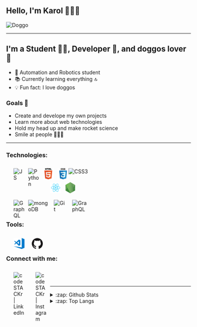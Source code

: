 ## Hello, I'm Karol  👋👨‍💻

![Doggo](https://media.giphy.com/media/1d7F9xyq6j7C1ojbC5/giphy.gif)

<hr>

## I'm a Student 👨‍🎓, Developer 🚀, and doggos lover 🙂
- 🤖 Automation and Robotics student 
- 📚 Currently learning everything 🔝
- 💡 Fun fact: I love doggos

### Goals 🥅 
- Create and develope my own projects 
- Learn more about web technologies 
- Hold my head up and make rocket science
- Smile at people 🙂🙂🙂

<hr>

### Technologies:
<img align="left" style="padding:10px 10px 0 20px" alt="JS" width="30px" src="https://upload.wikimedia.org/wikipedia/commons/thumb/9/99/Unofficial_JavaScript_logo_2.svg/480px-Unofficial_JavaScript_logo_2.svg.png" />

<img align="left" style="padding:10px 10px 0 0" alt="Python" width="30px" src="https://blog.strefakursow.pl/content/images/2019/08/python_logo.png" />

<img align="left" style="padding:10px 10px 0 0" alt="HTML5" width="30px" src="https://raw.githubusercontent.com/github/explore/80688e429a7d4ef2fca1e82350fe8e3517d3494d/topics/html/html.png" />

<img align="left" alt="CSS3" width="30px" style="padding:10px 0 0 0" src="https://raw.githubusercontent.com/github/explore/80688e429a7d4ef2fca1e82350fe8e3517d3494d/topics/css/css.png" />

<img align="left" style="padding:10px 10px 0 0" alt="CSS3" width="60px" src="https://i0.wp.com/learn.onemonth.com/wp-content/uploads/2019/07/image2-1.png?fit=600%2C315&ssl=1" />

<br><br>

<img align="left" style="padding:0 10px 0 20px" alt="React" width="30px" src="https://raw.githubusercontent.com/github/explore/80688e429a7d4ef2fca1e82350fe8e3517d3494d/topics/react/react.png"/>

<img align="left" style="padding-right:10px"  alt="Node.js" width="30px" src="https://raw.githubusercontent.com/github/explore/80688e429a7d4ef2fca1e82350fe8e3517d3494d/topics/nodejs/nodejs.png" />

<br><br>

<img align="left" style="padding:0 10px 0 20px" alt="GraphQL" width="30px" src="https://upload.wikimedia.org/wikipedia/commons/thumb/1/17/GraphQL_Logo.svg/1200px-GraphQL_Logo.svg.png" />

<img align="left" alt="mongoDB" width="60" src="https://www.bloorresearch.com/wp-content/uploads/2013/03/MONGO-DB-logo-300x470--x.png" />

<img align="left" style="padding: 0 10px" alt="Git" width="30px" src="https://avatars3.githubusercontent.com/u/18133?s=200&v=4" />

<img align="left" style="padding:0 10px" alt="GraphQL" width="40px" src="https://www.docker.com/sites/default/files/social/docker_facebook_share.png" />

<br><br>

### Tools:
<img align="left" style="padding:10px 10px 0 20px" alt="Visual Studio Code" width="30px" src="https://raw.githubusercontent.com/github/explore/80688e429a7d4ef2fca1e82350fe8e3517d3494d/topics/visual-studio-code/visual-studio-code.png" />

<img align="left" style="padding: 10px" alt="GitHub" width="30px" src="https://raw.githubusercontent.com/github/explore/78df643247d429f6cc873026c0622819ad797942/topics/github/github.png" />

<br><br>

### Connect with me:
[<img align="left" alt="codeSTACKr | LinkedIn" width="30px" style="padding:10px 10px 0 20px" src="https://cdn.jsdelivr.net/npm/simple-icons@v3/icons/linkedin.svg" />](https://pl.linkedin.com/public-profile/in/karol-wawrze%C5%84czyk-2054b0166?challengeId=AQH-AaqX0LnoOgAAAXQpzawYLIejAG_FT4Qo9MvPXwgTFp6dIKno4FgEHkVv-xQPHllwJ7cGCBPNnPMec2P3aFVzzY7vDT3ICg&submissionId=c151ef80-dec2-2e16-07bc-0094557ea029) 
[<img align="left" alt="codeSTACKr | Instagram" width="30px" style="padding:10px 10px 0 20px" src="https://cdn.jsdelivr.net/npm/simple-icons@v3/icons/instagram.svg" />](https://www.instagram.com/wawrzynmc/)

<br><br>

<hr>

<details>
  <summary>:zap: Github Stats</summary>
  <img align="left" alt="codeSTACKr's Github Stats" src="https://github-readme-stats.vercel.app/api?username=wawrzynmc&show_icons=true&theme=dracula&count_private=true&hide_border=true" />
</details>

<details>
  <summary>:zap: Top Langs</summary>
  <img align="left" alt="codeSTACKr's Github Stats" src="https://github-readme-stats.vercel.app/api/top-langs/?username=wawrzynmc" />
</details>

